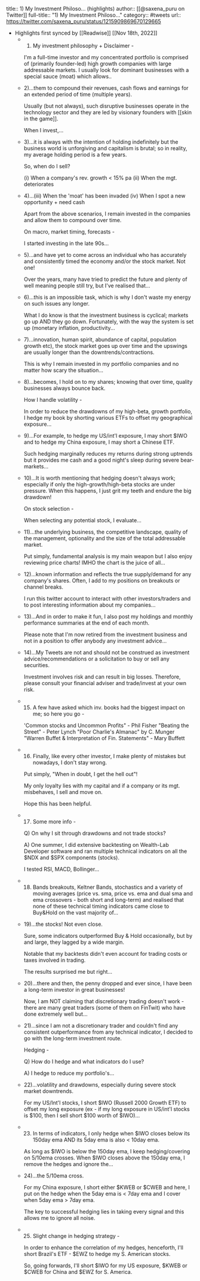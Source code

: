 title:: 1) My Investment Philoso... (highlights)
author:: [[@saxena_puru on Twitter]]
full-title:: "1) My Investment Philoso..."
category:: #tweets
url:: https://twitter.com/saxena_puru/status/1215909869670129665

- Highlights first synced by [[Readwise]] [[Nov 18th, 2022]]
	- 1) My investment philosophy + Disclaimer -
	  
	  I'm a full-time investor and my concentrated portfolio is comprised of (primarily founder-led) high growth companies with large addressable markets. I usually look for dominant businesses with a special sauce (moat) which allows..
	- 2)...them to compound their revenues, cash flows and earnings for an extended period of time (multiple years).
	  
	  Usually (but not always), such disruptive businesses operate in the technology sector and they are led by visionary founders with [[skin in the game]]. 
	  
	  When I invest,...
	- 3)...it is always with the intention of holding indefinitely but the business world is unforgiving and capitalism is brutal; so in reality, my average holding period is a few years. 
	  
	  So, when do I sell?
	  
	  (i) When a company's rev. growth < 15% pa
	  (ii) When the mgt. deteriorates
	- 4)...(iii) When the 'moat' has been invaded 
	  (iv) When I spot a new opportunity + need cash
	  
	  Apart from the above scenarios, I remain invested in the companies and allow them to compound over time. 
	  
	  On macro, market timing, forecasts - 
	  
	  I started investing in the late 90s...
	- 5)...and have yet to come across an individual who has accurately and consistently timed the economy and/or the stock market. Not one!
	  
	  Over the years, many have tried to predict the future and plenty of well meaning people still try, but I've realised that...
	- 6)...this is an impossible task, which is why I don't waste my energy on such issues any longer. 
	  
	  What I do know is that the investment business is cyclical; markets go up AND they go down. Fortunately, with the way the system is set up (monetary inflation, productivity...
	- 7)...innovation, human spirit, abundance of capital, population growth etc), the stock market goes up over time and the upswings are usually longer than the downtrends/contractions. 
	  
	  This is why I remain invested in my portfolio companies and no matter how scary the situation...
	- 8)...becomes, I hold on to my shares; knowing that over time, quality businesses always bounce back. 
	  
	  How I handle volatility -
	  
	  In order to reduce the drawdowns of my high-beta, growth portfolio, I hedge my book by shorting various ETFs to offset my geographical exposure...
	- 9)...For example, to hedge my US/int'l exposure, I may short $IWO and to hedge my China exposure, I may short a Chinese ETF. 
	  
	  Such hedging marginally reduces my returns during strong uptrends but it provides me cash and a good night's sleep during severe bear-markets...
	- 10)...It is worth mentioning that hedging doesn't always work; especially if only the high-growth/high-beta stocks are under pressure. When this happens, I just grit my teeth and endure the big drawdown!
	  
	  On stock selection -
	  
	  When selecting any potential stock, I evaluate...
	- 11)...the underlying business, the competitive landscape, quality of the management, optionality and the size of the total addressable market. 
	  
	  Put simply, fundamental analysis is my main weapon but I also enjoy reviewing price charts! IMHO the chart is the juice of all...
	- 12)...known information and reflects the true supply/demand for any company's shares. Often, I add to my positions on breakouts or channel breaks. 
	  
	  I run this twitter account to interact with other investors/traders and to post interesting information about my companies...
	- 13)...And in order to make it fun, I also post my holdings and monthly performance summaries at the end of each month. 
	  
	  Please note that I'm now retired from the investment business and not in a position to offer anybody any investment advice...
	- 14)...My Tweets are not and should not be construed as investment advice/recommendations or a solicitation to buy or sell any securities. 
	  
	  Investment involves risk and can result in big losses. Therefore, please consult your financial adviser and trade/invest at your own risk.
	- 15) A few have asked which inv. books had the biggest impact on me; so here you go -
	  
	  'Common stocks and Uncommon Profits" - Phil Fisher
	  "Beating the Street" - Peter Lynch
	  "Poor Charlie's Almanac" by C. Munger
	  "Warren Buffet & Interpretation of Fin. Statements" -
	   Mary Buffett
	- 16) Finally, like every other investor, I make plenty of mistakes but nowadays, I don't stay wrong. 
	  
	  Put simply, "When in doubt, I get the hell out"!
	  
	  My only loyalty lies with my capital and if a company or its mgt. misbehaves, I sell and move on.
	  
	  Hope this has been helpful.
	- 17) Some more info -
	  
	  Q) On why I sit through drawdowns and not trade stocks? 
	  
	  A) One summer, I did extensive backtesting on Wealth-Lab Developer software and ran multiple technical indicators on all the $NDX and $SPX components (stocks). 
	  
	  I tested RSI, MACD, Bollinger...
	- 18) Bands breakouts, Keltner Bands, stochastics and a variety of moving averages (price vs. sma, price vs. ema and dual sma and ema crossovers - both short and long-term) and realised that none of these technical timing indicators came close to Buy&Hold on the vast majority of...
	- 19)...the stocks! Not even close. 
	  
	  Sure, some indicators outperformed Buy & Hold occasionally, but by and large, they lagged by a wide margin. 
	  
	  Notable that my backtests didn't even account for trading costs or taxes involved in trading. 
	  
	  The results surprised me but right...
	- 20)...there and then, the penny dropped and ever since, I have been a long-term investor in great businesses! 
	  
	  Now, I am NOT claiming that discretionary trading doesn't work - there are many great traders (some of them on FinTwit) who have done extremely well but...
	- 21)...since I am not a discretionary trader and couldn't find any consistent outperformance from any technical indicator, I decided to go with the long-term investment route. 
	  
	  Hedging -
	  
	  Q) How do I hedge and what indicators do I use?
	  
	  A) I hedge to reduce my portfolio's...
	- 22)...volatility and drawdowns, especially during severe stock market downtrends. 
	  
	  For my US/Int'l stocks, I short $IWO (Russell 2000 Growth ETF) to offset my long exposure (ex - if my long exposure in US/int'l stocks is $100, then I sell short $100 worth of $IWO)...
	- 23) In terms of indicators, I only hedge when $IWO closes below its 150day ema AND its 5day ema is also < 10day ema.
	  
	  As long as $IWO is below the 150day ema, I keep hedging/covering on 5/10ema crosses. When $IWO closes above the 150day ema, I remove the hedges and ignore the...
	- 24)...the 5/10ema cross. 
	  
	  For my China exposure, I short either $KWEB or $CWEB and here, I put on the hedge when the 5day ema is < 7day ema and I cover when 5day ema > 7day ema. 
	  
	  The key to successful hedging lies in taking every signal and this allows me to ignore all noise.
	- 25) Slight change in hedging strategy -
	  
	  In order to enhance the correlation of my hedges, henceforth, I'll short Brazil's ETF - $EWZ to hedge my S. American stocks. 
	  
	  So, going forwards, I'll short $IWO for my US exposure, $KWEB or $CWEB for China and $EWZ for S. America.